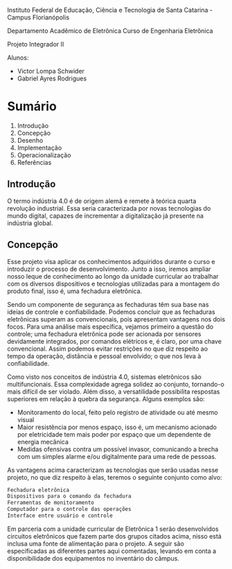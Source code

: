 Instituto Federal de Educação, Ciência e Tecnologia de Santa Catarina - Campus Florianópolis

Departamento Acadêmico de Eletrônica Curso de Engenharia Eletrônica

Projeto Integrador II

Alunos:

* Victor Lompa Schwider
* Gabriel Ayres Rodrigues

# Sumário

1. Introdução
2. Concepção
3. Desenho
4. Implementação
5. Operacionalização
6. Referências

## Introdução 

O termo indústria 4.0 é de origem alemã e remete à teórica quarta revolução industrial. Essa seria caracterizada por novas tecnologias do mundo digital, capazes de incrementar a digitalização já presente na indústria global. 

## Concepção 

Esse projeto visa aplicar os conhecimentos adquiridos durante o curso e introduzir o processo de desenvolvimento. Junto a isso, iremos ampliar nosso leque de conhecimento ao longo da unidade curricular ao trabalhar com os diversos dispositivos e tecnologias utilizadas para a montagem do produto final, isso é, uma fechadura eletrônica. 

Sendo um componente de segurança as fechaduras têm sua base nas ideias de controle e confiabilidade. Podemos concluir que as fechaduras eletrônicas superam as convencionais, pois apresentam vantagens nos dois focos. Para uma análise mais específica, vejamos primeiro a questão do controle; uma fechadura eletrônica pode ser acionada por sensores devidamente integrados, por comandos elétricos e, é claro, por uma chave convencional. Assim podemos evitar restrições no que diz respeito ao tempo da operação, distância e pessoal envolvido; o que nos leva à confiabilidade.

Como visto nos conceitos de indústria 4.0, sistemas eletrônicos são multifuncionais. Essa complexidade agrega solidez ao conjunto, tornando-o mais difícil de ser violado. Além disso, a versatilidade possibilita respostas superiores em relação à quebra da segurança. Alguns exemplos são: 
* Monitoramento do local, feito pelo registro de atividade ou até mesmo visual
* Maior resistência por menos espaço, isso é, um mecanismo acionado por eletricidade tem mais poder por espaço que um dependente de energia mecânica 
* Medidas ofensivas contra um possível invasor, comunicando a brecha com um simples alarme e/ou digitalmente para uma rede de pessoas. 

As vantagens acima caracterizam as tecnologias que serão usadas nesse projeto, no que diz respeito à elas, teremos o seguinte conjunto como alvo:
```sh
Fechadura eletrônica
Dispositivos para o comando da fechadura
Ferramentas de monitoramento
Computador para o controle das operações
Interface entre usuário e controle
```
Em parceria com a unidade curricular de Eletrônica 1 serão desenvolvidos circuitos eletrônicos que fazem parte dos grupos citados acima, nisso está inclusa uma fonte de alimentação para o projeto. A seguir são especificadas as diferentes partes aqui comentadas, levando em conta a disponibilidade dos equipamentos no inventário do câmpus.
